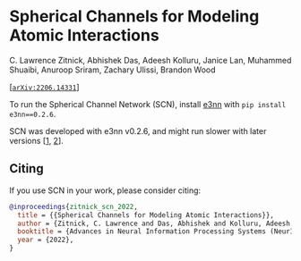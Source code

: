 # Spherical Channels for Modeling Atomic Interactions

C. Lawrence Zitnick, Abhishek Das, Adeesh Kolluru, Janice Lan, Muhammed Shuaibi, Anuroop Sriram, Zachary Ulissi, Brandon Wood

[[`arXiv:2206.14331`](https://arxiv.org/abs/2206.14331)]

To run the Spherical Channel Network (SCN), install [e3nn](https://github.com/e3nn/e3nn/) with `pip install e3nn==0.2.6`.

SCN was developed with e3nn v0.2.6, and might run slower with later versions [[1](https://github.com/Open-Catalyst-Project/ocp/issues/397), [2](https://github.com/Open-Catalyst-Project/ocp/pull/402)].

## Citing

If you use SCN in your work, please consider citing:

```bibtex
@inproceedings{zitnick_scn_2022,
  title = {{Spherical Channels for Modeling Atomic Interactions}},
  author = {Zitnick, C. Lawrence and Das, Abhishek and Kolluru, Adeesh and Lan, Janice and Shuaibi, Muhammed and Sriram, Anuroop and Ulissi, Zachary and Wood, Brandon},
  booktitle = {Advances in Neural Information Processing Systems (NeurIPS)},
  year = {2022},
}
```

